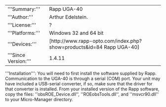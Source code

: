 <table><tr><td>
'''Summary:'''</td><td>Rapp UGA-40</td></tr>
<tr><td>'''Author:'''</td><td>Arthur Edelstein.  </td></tr>
<tr><td>'''License:'''</td><td>?</td></tr> 
<tr><td>'''Platforms:'''</td><td>Windows 32 and 64 bit</td></tr>
<tr><td>'''Devices:'''</td><td>[http://www.rapp-opto.com/index.php?show=products&id=84 Rapp UGA-40]</td></tr>
<tr><td>'''Since Version:'''</td><td>1.4.11</td></tr>
</table>

'''Installation''': You will need to first install the software supplied by Rapp.  Communication to the UGA-40 is through a serial (COM) port.  Your unit may have included a USB-serial converter, if so, make sure that the driver for that converter is installed.  From your installed version of the Rapp software, copy the files: ''obsROE_Device.dll'', ''ROEobsTools.dll'', and ''msvcr90.dll'' to your Micro-Manager directory.
